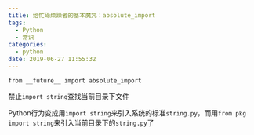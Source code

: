 ```yaml
---
title: 给忙碌烦躁者的基本魔咒：absolute_import
tags:
  - Python
  - 常识
categories:
  - python
date: 2019-06-27 11:55:32
---
```


```
from __future__ import absolute_import
```

禁止`import string`查找当前目录下文件

Python行为变成用`import string`来引入系统的标准`string.py`，而用`from pkg import string`来引入当前目录下的`string.py`了
